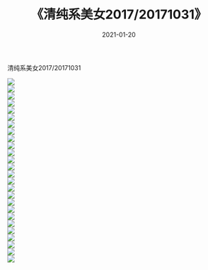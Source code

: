 ﻿---
layout: post
title:  《清纯系美女2017/20171031》
date:   2021-01-20
img: http://pic.660000.xyz/1:/清纯系美女/2017/20171031/000.jpg
categories: [美女, 清纯, 唯美]
---

清纯系美女2017/20171031

 ![](http://pic.660000.xyz/1:/清纯系美女/2017/20171031/001.jpg) <br>![](http://pic.660000.xyz/1:/清纯系美女/2017/20171031/002.jpg) <br>![](http://pic.660000.xyz/1:/清纯系美女/2017/20171031/003.jpg) <br>![](http://pic.660000.xyz/1:/清纯系美女/2017/20171031/004.jpg) <br>![](http://pic.660000.xyz/1:/清纯系美女/2017/20171031/005.jpg) <br>![](http://pic.660000.xyz/1:/清纯系美女/2017/20171031/006.jpg) <br>![](http://pic.660000.xyz/1:/清纯系美女/2017/20171031/007.jpg) <br>![](http://pic.660000.xyz/1:/清纯系美女/2017/20171031/008.jpg) <br>![](http://pic.660000.xyz/1:/清纯系美女/2017/20171031/009.jpg) <br>![](http://pic.660000.xyz/1:/清纯系美女/2017/20171031/010.jpg) <br>![](http://pic.660000.xyz/1:/清纯系美女/2017/20171031/011.jpg) <br>![](http://pic.660000.xyz/1:/清纯系美女/2017/20171031/012.jpg) <br>![](http://pic.660000.xyz/1:/清纯系美女/2017/20171031/013.jpg) <br>![](http://pic.660000.xyz/1:/清纯系美女/2017/20171031/014.jpg) <br>![](http://pic.660000.xyz/1:/清纯系美女/2017/20171031/015.jpg) <br>![](http://pic.660000.xyz/1:/清纯系美女/2017/20171031/016.jpg) <br>![](http://pic.660000.xyz/1:/清纯系美女/2017/20171031/017.jpg) <br>![](http://pic.660000.xyz/1:/清纯系美女/2017/20171031/018.jpg) <br>![](http://pic.660000.xyz/1:/清纯系美女/2017/20171031/019.jpg) <br>![](http://pic.660000.xyz/1:/清纯系美女/2017/20171031/020.jpg) <br>![](http://pic.660000.xyz/1:/清纯系美女/2017/20171031/021.jpg) <br>![](http://pic.660000.xyz/1:/清纯系美女/2017/20171031/022.jpg) <br>![](http://pic.660000.xyz/1:/清纯系美女/2017/20171031/023.jpg) <br>![](http://pic.660000.xyz/1:/清纯系美女/2017/20171031/024.jpg) <br>![](http://pic.660000.xyz/1:/清纯系美女/2017/20171031/025.jpg) <br>![](http://pic.660000.xyz/1:/清纯系美女/2017/20171031/026.jpg) <br>